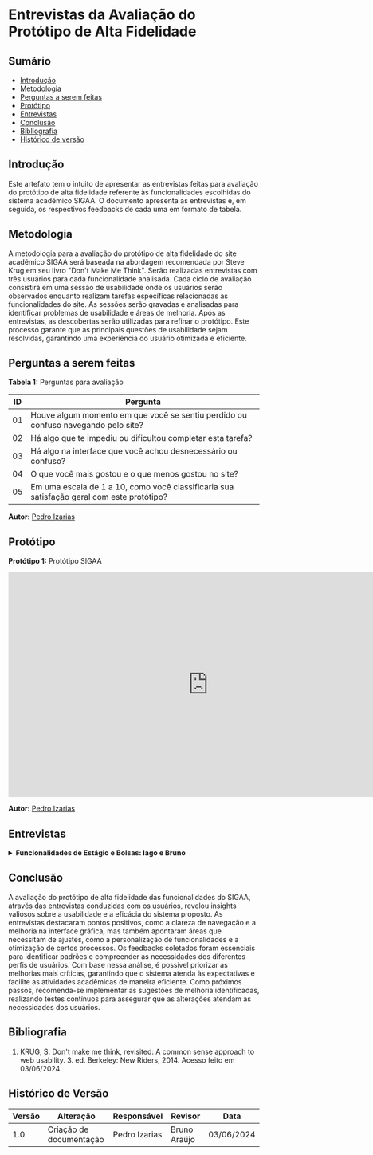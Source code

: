 # Entrevistas da Avaliação do Protótipo de Alta Fidelidade

## Sumário
* [Introdução](#introdução)
* [Metodologia](#metodologia)
* [Perguntas a serem feitas](#perguntas-a-serem-feitas)
* [Protótipo](#protótipo)
* [Entrevistas](#entrevistas)
* [Conclusão](#conclusão)
* [Bibliografia](#bibliografia)
* [Histórico de versão](#histórico-de-versão)

## Introdução
Este artefato tem o intuito de apresentar as entrevistas feitas para avaliação do protótipo de alta fidelidade referente às funcionalidades escolhidas do sistema acadêmico SIGAA. O documento apresenta as entrevistas e, em seguida, os respectivos feedbacks de cada uma em formato de tabela.

## Metodologia 

A metodologia para a avaliação do protótipo de alta fidelidade do site acadêmico SIGAA será baseada na abordagem recomendada por Steve Krug em seu livro "Don't Make Me Think". Serão realizadas entrevistas com três usuários para cada funcionalidade analisada. Cada ciclo de avaliação consistirá em uma sessão de usabilidade onde os usuários serão observados enquanto realizam tarefas específicas relacionadas às funcionalidades do site. As sessões serão gravadas e analisadas para identificar problemas de usabilidade e áreas de melhoria. Após as entrevistas, as descobertas serão utilizadas para refinar o protótipo. Este processo garante que as principais questões de usabilidade sejam resolvidas, garantindo uma experiência do usuário otimizada e eficiente.

## Perguntas a serem feitas

**Tabela 1:** Perguntas para avaliação

| ID | Pergunta |
|----|----------|
| 01 | Houve algum momento em que você se sentiu perdido ou confuso navegando pelo site? |
| 02 | Há algo que te impediu ou dificultou completar esta tarefa? |
| 03 | Há algo na interface que você achou desnecessário ou confuso? |
| 04 | O que você mais gostou e o que menos gostou no site? |
| 05 | Em uma escala de 1 a 10, como você classificaria sua satisfação geral com este protótipo? |

**Autor:** [Pedro Izarias](https://github.com/Izarias)

## Protótipo 

**Protótipo 1:** Protótipo SIGAA

<iframe style="border: 1px solid rgba(0, 0, 0, 0.1);" width="800" height="450" src="https://www.figma.com/embed?embed_host=share&url=https%3A%2F%2Fwww.figma.com%2Fproto%2F3Qt3vMB1AUpiALPp5dQCLG%2FPrototipo-SIGAA%3Fnode-id%3D7-862%26t%3DxobtamRuuTa4jGEU-1%26scaling%3Dscale-down%26content-scaling%3Dfixed%26page-id%3D7%253A860%26starting-point-node-id%3D7%253A862" allowfullscreen></iframe>

**Autor:** [Pedro Izarias](https://github.com/Izarias)

## Entrevistas

<details>
<summary size="20"><b>Funcionalidades de Estágio e Bolsas: Iago e Bruno</b></summary>

**Vídeo 2:** Avaliação feita com Elder

<iframe width="853" height="480" src="https://www.youtube.com/embed/TX6qV-nLwuQ" title="Entrevista prototipo alta fidelidade - SIGAA - IHC" frameborder="0" allow="accelerometer; autoplay; clipboard-write; encrypted-media; gyroscope; picture-in-picture; web-share" referrerpolicy="strict-origin-when-cross-origin" allowfullscreen></iframe>

**Tabela 3:** Respostas para avaliação com Elder

| ID | Pergunta | Resposta |
|----|----------|----------|
| 01 | Houve algum momento em que você se sentiu perdido ou confuso navegando pelo site? | Não, o site está bem ergonômico e deu para encontrar tudo bem fácil e rápido e bem sinalizado. |
| 02 | Há algo que te impediu ou dificultou completar esta tarefa? | Não. |
| 03 | Há algo na interface que você achou desnecessário ou confuso? | Não, achei bem tranquilo de mexer. |
| 04 | O que você mais gostou e o que menos gostou no site? | O que mais gostei foi a facilidade de acesso que era o que eu queria, pelo próprio menu, conseguir navegar e chegar onde eu queria e talvez o que menos gostei foi ter que usar muitos cliques. |
| 05 | Em uma escala de 1 a 10, como você classificaria sua satisfação geral com este protótipo? | Eu acho que um 8 ou 9. |

**Autores:** [Iago Passaglia](https://github.com/brunocva) e [Bruno Araújo](https://github.com/brunocva)

**Vídeo 3:** Avaliação feita com Melina

<iframe width="853" height="480" src="https://www.youtube.com/embed/Pk0LIAXK87U" title="Entrevista Melina - Prototipo de alta fidelidade IHC - grupo 2" frameborder="0" allow="accelerometer; autoplay; clipboard-write; encrypted-media; gyroscope; picture-in-picture; web-share" referrerpolicy="strict-origin-when-cross-origin" allowfullscreen></iframe>

**Tabela 4:** Respostas para avaliação com Melina

| ID | Pergunta | Resposta |
|----|----------|----------|
| 01 | Houve algum momento em que você se sentiu perdido ou confuso navegando pelo site? | Não, achei tudo bem intuitivo e bem fácil de achar e bem setorizadas as informações. |
| 02 | Há algo que te impediu ou dificultou completar esta tarefa? | Não. |
| 03 | Há algo na interface que você achou desnecessário ou confuso? | Não. |
| 04 | O que você mais gostou e o que menos gostou no site? | Gostei que ele estava bem simplificado, intuitivo e com as caixas separadas com cada assunto e não teve nada que não gostei. |
| 05 | Em uma escala de 1 a 10, como você classificaria sua satisfação geral com este protótipo? | 9 ou 10 porque sou uma pessoa que costuma ter dificuldades com sites e achei bem fácil, só ter tempo para ler as informações. |

**Autores:** [Iago Passaglia](https://github.com/brunocva) e [Bruno Araújo](https://github.com/brunocva)

**Vídeo 4:** Avaliação feita com Marina

<iframe width="1120" height="630" src="https://www.youtube.com/embed/kz3BlI5lY-0" title="Entrevista Marina Lara - Prototipo de alta fidelidade - Grupo 2  IHC" frameborder="0" allow="accelerometer; autoplay; clipboard-write; encrypted-media; gyroscope; picture-in-picture; web-share" referrerpolicy="strict-origin-when-cross-origin" allowfullscreen></iframe>

**Tabela 5:** Respostas para avaliação com Marina

| ID | Pergunta | Resposta |
|----|----------|----------|
| 01 | Houve algum momento em que você se sentiu perdido ou confuso navegando pelo site? | Não, achou intuitivo |
| 02 | Há algo que te impediu ou dificultou completar esta tarefa? | Não. |
| 03 | Há algo na interface que você achou desnecessário ou confuso? | Não. |
| 04 | O que você mais gostou e o que menos gostou no site? | Gostou do design do site e não gostou que tinha mais de uma aba com a palavra "acompanhamento" e ficou confuso. |
| 05 | Em uma escala de 1 a 10, como você classificaria sua satisfação geral com este protótipo? | 9 ou 10 porque sou uma pessoa que costuma ter dificuldades com sites e achei bem fácil, só ter tempo para ler as informações. |

**Autores:** [Iago Passaglia](https://github.com/brunocva) e [Bruno Araújo](https://github.com/brunocva)

</details>

## Conclusão

A avaliação do protótipo de alta fidelidade das funcionalidades do SIGAA, através das entrevistas conduzidas com os usuários, revelou insights valiosos sobre a usabilidade e a eficácia do sistema proposto. As entrevistas destacaram pontos positivos, como a clareza de navegação e a melhoria na interface gráfica, mas também apontaram áreas que necessitam de ajustes, como a personalização de funcionalidades e a otimização de certos processos. Os feedbacks coletados foram essenciais para identificar padrões e compreender as necessidades dos diferentes perfis de usuários. Com base nessa análise, é possível priorizar as melhorias mais críticas, garantindo que o sistema atenda às expectativas e facilite as atividades acadêmicas de maneira eficiente. Como próximos passos, recomenda-se implementar as sugestões de melhoria identificadas, realizando testes contínuos para assegurar que as alterações atendam às necessidades dos usuários.

## Bibliografia

1. KRUG, S. Don't make me think, revisited: A common sense approach to web usability. 3. ed. Berkeley: New Riders, 2014. Acesso feito em 03/06/2024.

## Histórico de Versão

| Versão | Alteração                       | Responsável   | Revisor       | Data       |
|--------|---------------------------------|---------------|---------------|------------|
| 1.0    | Criação de documentação         | Pedro Izarias | Bruno Araújo  | 03/06/2024 |
